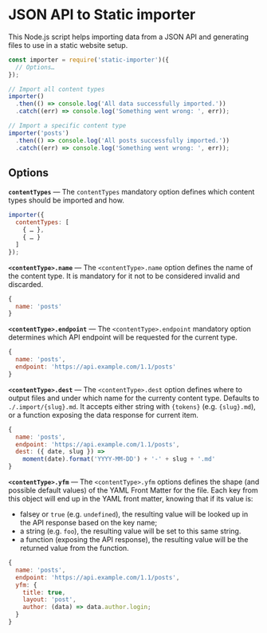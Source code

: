 # JSON API to Static importer

This Node.js script helps importing data from a JSON API and generating files to use in a static website setup.

```js
const importer = require('static-importer')({
  // Options…
});

// Import all content types
importer()
  .then(() => console.log('All data successfully imported.'))
  .catch((err) => console.log('Something went wrong: ', err));

// Import a specific content type
importer('posts')
  .then(() => console.log('All posts successfully imported.'))
  .catch((err) => console.log('Something went wrong: ', err));
```

## Options

**`contentTypes`** — The `contentTypes` mandatory option defines which content types should be imported and how.

```js
importer({
  contentTypes: [
    { … },
    { … }
  ]
});
```

**`<contentType>.name`** — The `<contentType>.name` option defines the name of the content type. It is mandatory for it not to be considered invalid and discarded.

```js
{
  name: 'posts'
}
```

**`<contentType>.endpoint`** — The `<contentType>.endpoint` mandatory option determines which API endpoint will be requested for the current type.

```js
{
  name: 'posts',
  endpoint: 'https://api.example.com/1.1/posts'
}
```

**`<contentType>.dest`** — The `<contentType>.dest` option defines where to output files and under which name for the currenty content type. Defaults to `./.import/{slug}.md`. It accepts either string with `{tokens}` (e.g. `{slug}.md`), or a function exposing the data response for current item.

```js
{
  name: 'posts',
  endpoint: 'https://api.example.com/1.1/posts',
  dest: ({ date, slug }) =>
    moment(date).format('YYYY-MM-DD') + '-' + slug + '.md'
}
```

**`<contentType>.yfm`** — The `<contentType>.yfm` options defines the shape (and possible default values) of the YAML Front Matter for the file. Each key from this object will end up in the YAML front matter, knowing that if its value is:
- falsey or `true` (e.g. `undefined`), the resulting value will be looked up in the API response based on the key name;
- a string (e.g. `foo`), the resulting value will be set to this same string.
- a function (exposing the API response), the resulting value will be the returned value from the function.

```js
{
  name: 'posts',
  endpoint: 'https://api.example.com/1.1/posts',
  yfm: {
    title: true,
    layout: 'post',
    author: (data) => data.author.login;
  }
}
```
